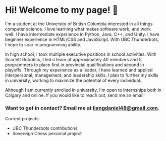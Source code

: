 # Hi! Welcome to my page! 👋

I'm a student at the University of British Columbia interested in all things computer science. I love learning what makes software work, and work well. I have intermediate experience in Python, Java, C++, and Unity. I have beginner experience in HTML/CSS and JavaScript. With UBC Thunderbots, I hope to soar in programming ability.

In high school, I took multiple executive positions in school activities. With Scarlett Robotics, I led a team of approximately 40 members and 5 programmers to place first in provincial qualifications and second in playoffs. Through my experience as a leader, I have learned and applied interpersonal, management, and leadership skills. I plan to further my skills in university, working to maximize the potential of every individual.

Although I am currently enrolled in university, I'm open to internships both in Calgary and online. If you would like to reach out, send me an email!

### Want to get in contact? Email me at liangdaniel48@gmail.com.

Current projects:

* UBC Thunderbots contributions
* Sovereign Chess personal project

<!---
someone2060/someone2060 is a ✨ special ✨ repository because its `README.md` (this file) appears on your GitHub profile.
You can click the Preview link to take a look at your changes.
--->
